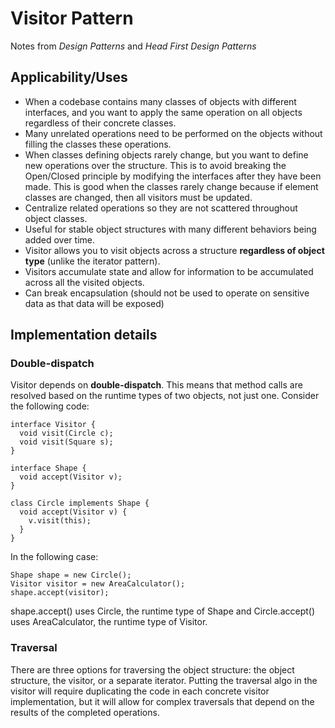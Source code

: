 # Visitor Pattern
Notes from _Design Patterns_ and _Head First Design Patterns_

## Applicability/Uses

- When a codebase contains many classes of objects with different interfaces, and
you want to apply the same operation on all objects regardless of their concrete classes.
- Many unrelated operations need to be performed on the objects without filling the classes
these operations.
- When classes defining objects rarely change, but you want to define new operations over the
structure. This is to avoid breaking the Open/Closed principle by modifying the interfaces 
after they have been made. This is good when the classes rarely change because if element
classes are changed, then all visitors must be updated.
- Centralize related operations so they are not scattered throughout object classes.
- Useful for stable object structures with many different behaviors being added over time.
- Visitor allows you to visit objects across a structure **regardless of object type** (unlike
the iterator pattern).
- Visitors accumulate state and allow for information to be accumulated across all the visited
objects.
- Can break encapsulation (should not be used to operate on sensitive data as that data will be
exposed)

## Implementation details

### Double-dispatch

Visitor depends on **double-dispatch**. This means that method calls are resolved based on
the runtime types of two objects, not just one. Consider the following code:

```
interface Visitor {
  void visit(Circle c);
  void visit(Square s);
}

interface Shape {
  void accept(Visitor v);
}
```
```
class Circle implements Shape {
  void accept(Visitor v) {
    v.visit(this);
  }
}
```

In the following case:

```
Shape shape = new Circle();
Visitor visitor = new AreaCalculator();
shape.accept(visitor);
```

shape.accept() uses Circle, the runtime type of Shape and Circle.accept() uses
AreaCalculator, the runtime type of Visitor.

### Traversal

There are three options for traversing the object structure: the object structure, the visitor, or a
separate iterator. Putting the traversal algo in the visitor will require duplicating the code in each concrete
visitor implementation, but it will allow for complex traversals that depend on the results of
the completed operations.